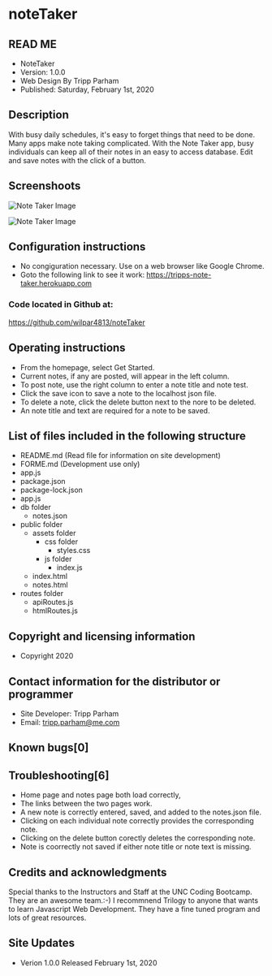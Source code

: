 # noteTaker

## READ ME 
* NoteTaker
* Version: 1.0.0 
* Web Design By Tripp Parham 
* Published: Saturday, February 1st, 2020

## Description
With busy daily schedules, it's easy to forget things that need to be done.  Many apps make note taking complicated.  With the Note Taker app, busy individuals can keep all of their notes in an easy to access database.  Edit and save notes with the click of a button. 

## Screenshoots

![Note Taker Image](./assets/img/noteTaker.png)


![Note Taker Image](./assets/img/noteTaker2.png)


## Configuration instructions
* No congiguration necessary.  Use on a web browser like Google Chrome.
* Goto the following link to see it work:
https://tripps-note-taker.herokuapp.com

### Code located in Github at:
https://github.com/wilpar4813/noteTaker


## Operating instructions

* From the homepage, select Get Started.
* Current notes, if any are posted, will appear in the left column.
* To post note, use the right column to enter a note title and note test.
* Click the save icon to save a note to the localhost json file.
* To delete a note, click the delete button next to the nore to be deleted.
* An note title and text are required for a note to be saved.


## List of files included in the following structure
* README.md (Read file for information on site development) 
* FORME.md  (Development use only)
* app.js  
* package.json
* package-lock.json 
* app.js
* db folder
    * notes.json
* public folder
    * assets folder
        * css folder
             * styles.css
        * js folder
            * index.js
    * index.html
    * notes.html
* routes folder
    *  apiRoutes.js
    *  htmlRoutes.js


## Copyright and licensing information
* Copyright 2020

## Contact information for the distributor or programmer

* Site Developer: Tripp Parham 
* Email: tripp.parham@me.com 

## Known bugs[0]

## Troubleshooting[6]
* Home page and notes page both load correctly,
* The links between the two pages work.
* A new note is correctly entered, saved, and added to the notes.json file.
* Clicking on each individual note correctly provides the corresponding note.
* Clicking on the delete button corectly deletes the corresponding note.
* Note is coorrectly not saved if either note title or note text is missing.

## Credits and acknowledgments

Special thanks to the Instructors and Staff at the UNC Coding Bootcamp. They are an awesome team.:-) I recommnend Trilogy to anyone that wants to learn Javascript Web Development. They have a fine tuned program and lots of great resources.

## Site Updates

* Verion 1.0.0 Released February 1st, 2020
